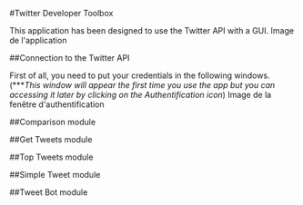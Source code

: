 #Twitter Developer Toolbox

This application has been designed to use the Twitter API with a GUI.
Image de l'application

##Connection to the Twitter API

First of all, you need to put your credentials in the following windows. (****This window will appear the first time you use the app but you can accessing it later by clicking on the Authentification icon*) 
Image de la fenêtre d'authentification 

##Comparison module

##Get Tweets module

##Top Tweets module

##Simple Tweet module

##Tweet Bot module

